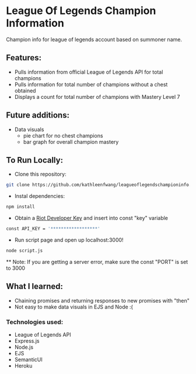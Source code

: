 # League Of Legends Champion Information
Champion info for league of legends account based on summoner name. 

## Features: 
- Pulls information from official League of Legends API for total champions 
- Pulls information for total number of champions without a chest obtained 
- Displays a count for total number of champions with Mastery Level 7


## Future additions: 
- Data visuals 
  - pie chart for no chest champions
  - bar graph for overall champion mastery 
  
## To Run Locally: 
- Clone this repository: 
```sh
git clone https://github.com/kathleenfwang/leagueoflegendschampioninfo.git
```
- Instal dependencies:  
```sh
npm install
```
- Obtain a [Riot Developer Key](https://developer.riotgames.com/) and insert into const "key" variable 
```sh
const API_KEY = '******************'
```
- Run script page and open up localhost:3000!
```sh
node script.js
```
** Note: If you are getting a server error, make sure the const "PORT" is set to 3000 

## What I learned: 
- Chaining promises and returning responses to new promises with "then"
- Not easy to make data visuals in EJS and Node :( 
 

### Technologies used: 
- League of Legends API 
- Express.js  
- Node.js 
- EJS 
- SemanticUI 
- Heroku 
